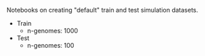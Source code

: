 Notebooks on creating "default" train and test simulation datasets.

* Train
  * n-genomes: 1000
* Test
  * n-genomes: 100
  